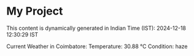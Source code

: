 # My Project

This content is dynamically generated in Indian Time (IST): 2024-12-18 12:30:29 IST


Current Weather in Coimbatore:
Temperature: 30.88 °C
Condition: haze
